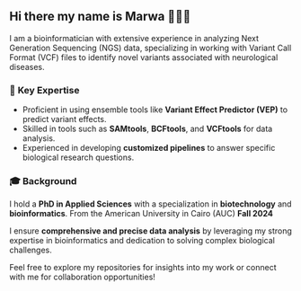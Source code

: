## Hi there my name is Marwa 👋🧬🔬

I am a bioinformatician with extensive experience in analyzing Next Generation Sequencing (NGS) data, specializing in working with Variant Call Format (VCF) files to identify novel variants associated with neurological diseases. 

### 🧬 **Key Expertise**
- Proficient in using ensemble tools like **Variant Effect Predictor (VEP)** to predict variant effects.
- Skilled in tools such as **SAMtools**, **BCFtools**, and **VCFtools** for data analysis.
- Experienced in developing **customized pipelines** to answer specific biological research questions.

### 🎓 **Background**
I hold a **PhD in Applied Sciences** with a specialization in **biotechnology** and **bioinformatics**. From the American University in Cairo (AUC) **Fall 2024**

I ensure **comprehensive and precise data analysis** by leveraging my strong expertise in bioinformatics and dedication to solving complex biological challenges.

Feel free to explore my repositories for insights into my work or connect with me for collaboration opportunities!
